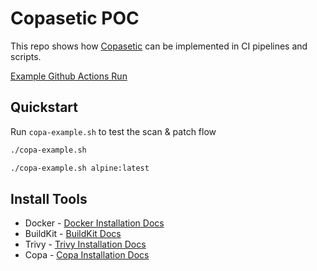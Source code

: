 # Copasetic POC

This repo shows how [Copasetic](https://github.com/project-copacetic/copacetic) can be implemented in CI pipelines and scripts.

[Example Github Actions Run](https://github.com/Pluppen/copacetic-poc/actions/runs/11014778562/job/30586215805)

## Quickstart

Run `copa-example.sh` to test the scan & patch flow
```bash
./copa-example.sh
```

```bash
./copa-example.sh alpine:latest
```

## Install Tools

- Docker - [Docker Installation Docs](https://docs.docker.com/engine/install/)
- BuildKit - [BuildKit Docs](https://docs.docker.com/build/buildkit/#getting-started)
- Trivy - [Trivy Installation Docs](https://aquasecurity.github.io/trivy/v0.55/getting-started/installation/)
- Copa - [Copa Installation Docs](https://project-copacetic.github.io/copacetic/website/installation)
